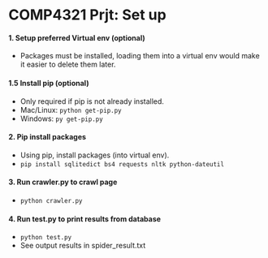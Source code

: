 # COMP4321 Prjt: Set up

#### 1. Setup preferred Virtual env (optional)
- Packages must be installed, loading them into a virtual env would make it easier to delete them later. 

#### 1.5 Install pip (optional)
- Only required if pip is not already installed. 
- Mac/Linux: `python get-pip.py`
- Windows: `py get-pip.py`

#### 2. Pip install packages
- Using pip, install packages (into virtual env). 
- `pip install sqlitedict bs4 requests nltk python-dateutil`

#### 3. Run crawler.py to crawl page
- `python crawler.py`

#### 4. Run test.py to print results from database
- `python test.py`
- See output results in spider_result.txt



